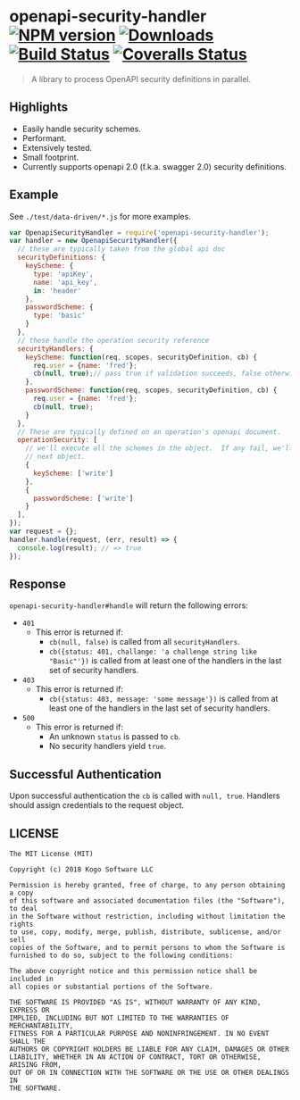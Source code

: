 # openapi-security-handler [![NPM version][npm-image]][npm-url] [![Downloads][downloads-image]][npm-url] [![Build Status][travis-image]][travis-url] [![Coveralls Status][coveralls-image]][coveralls-url]
> A library to process OpenAPI security definitions in parallel.

## Highlights

* Easily handle security schemes.
* Performant.
* Extensively tested.
* Small footprint.
* Currently supports openapi 2.0 (f.k.a. swagger 2.0) security definitions.

## Example

See `./test/data-driven/*.js` for more examples.

```javascript
var OpenapiSecurityHandler = require('openapi-security-handler');
var handler = new OpenapiSecurityHandler({
  // these are typically taken from the global api doc
  securityDefinitions: {
    keyScheme: {
      type: 'apiKey',
      name: 'api_key',
      in: 'header'
    },
    passwordScheme: {
      type: 'basic'
    }
  },
  // these handle the operation security reference
  securityHandlers: {
    keyScheme: function(req, scopes, securityDefinition, cb) {
      req.user = {name: 'fred'};
      cb(null, true);// pass true if validation succeeds, false otherwise.
    },
    passwordScheme: function(req, scopes, securityDefinition, cb) {
      req.user = {name: 'fred'};
      cb(null, true);
    }
  },
  // These are typically defined on an operation's openapi document.
  operationSecurity: [
    // we'll execute all the schemes in the object.  If any fail, we'll move to the
    // next object.
    {
      keyScheme: ['write']
    },
    {
      passwordScheme: ['write']
    }
  ],
});
var request = {};
handler.handle(request, (err, result) => {
  console.log(result); // => true
});
```

## Response

`openapi-security-handler#handle` will return the following errors:

* `401`
  * This error is returned if:
    * `cb(null, false)` is called from all `securityHandlers`.
    * `cb({status: 401, challange: 'a challenge string like "Basic"'})` is called
      from at least one of the handlers in the last set of security handlers.
* `403`
  * This error is returned if:
    * `cb({status: 403, message: 'some message'})` is called
      from at least one of the handlers in the last set of security handlers.
* `500`
  * This error is returned if:
    * An unknown `status` is passed to `cb`.
    * No security handlers yield `true`.

## Successful Authentication

Upon successful authentication the `cb` is called with `null, true`.  Handlers should
assign credentials to the request object.

## LICENSE
``````
The MIT License (MIT)

Copyright (c) 2018 Kogo Software LLC

Permission is hereby granted, free of charge, to any person obtaining a copy
of this software and associated documentation files (the "Software"), to deal
in the Software without restriction, including without limitation the rights
to use, copy, modify, merge, publish, distribute, sublicense, and/or sell
copies of the Software, and to permit persons to whom the Software is
furnished to do so, subject to the following conditions:

The above copyright notice and this permission notice shall be included in
all copies or substantial portions of the Software.

THE SOFTWARE IS PROVIDED "AS IS", WITHOUT WARRANTY OF ANY KIND, EXPRESS OR
IMPLIED, INCLUDING BUT NOT LIMITED TO THE WARRANTIES OF MERCHANTABILITY,
FITNESS FOR A PARTICULAR PURPOSE AND NONINFRINGEMENT. IN NO EVENT SHALL THE
AUTHORS OR COPYRIGHT HOLDERS BE LIABLE FOR ANY CLAIM, DAMAGES OR OTHER
LIABILITY, WHETHER IN AN ACTION OF CONTRACT, TORT OR OTHERWISE, ARISING FROM,
OUT OF OR IN CONNECTION WITH THE SOFTWARE OR THE USE OR OTHER DEALINGS IN
THE SOFTWARE.
``````

[downloads-image]: http://img.shields.io/npm/dm/openapi-security-handler.svg
[npm-url]: https://npmjs.org/package/openapi-security-handler
[npm-image]: http://img.shields.io/npm/v/openapi-security-handler.svg

[travis-url]: https://travis-ci.org/kogosoftwarellc/open-api
[travis-image]: https://api.travis-ci.org/kogosoftwarellc/open-api.svg?branch=master

[coveralls-url]: https://coveralls.io/r/kogosoftwarellc/open-api
[coveralls-image]: https://coveralls.io/repos/github/kogosoftwarellc/open-api/badge.svg?branch=master
